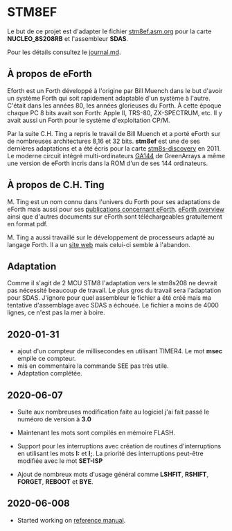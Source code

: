 # STM8EF

Le but de ce projet est d'adapter le fichier [stm8ef.asm.org](stm8ef.asm.org) pour la carte **NUCLEO_8S208RB** et l'assembleur **SDAS**.

Pour les détails consultez le [journal.md](journal.md).

## À propos de eForth

Eforth est un Forth développé à l'origine par Bill Muench dans le but d'avoir un système Forth qui soit rapidement adaptable d'un système à l'autre. C'était dans les années 80, les années glorieuses du Forth. À cette époque chaque PC 8 bits avait son Forth: Apple II, TRS-80, ZX-SPECTRUM, etc.
Il y avait aussi un Forth pour le système d'exploitation CP/M.

Par la suite C.H. Ting a repris le travail de Bill Muench et a porté eForth sur de nombreuses architectures 8,16 et 32 bits. **stm8ef** est une de ses dernières adaptations et a été écris pour la carte [stm8s-discovery](https://www.st.com/en/evaluation-tools/stm8s-discovery.html) en 2011.
Le moderne circuit intégré multi-ordinateurs [GA144](http://www.greenarraychips.com/home/products/) de GreenArrays a même une version de eForth incris dans la ROM d'un de ses 144 ordinateurs.

## À propos de C.H. Ting

M. Ting est un nom connu dans l'univers du Forth pour ses adaptations de eForth mais aussi pour ses [publications concernant eForth](https://www.amazon.ca/eForth-Overview-C-H-Ting-ebook/dp/B01LR47JME/ref=sr_1_1?keywords=C.H.Ting&qid=1572142957&sr=8-1). [eForth overview](http://www.exemark.com/FORTH/eForthOverviewv5.pdf) ainsi que d'autres documents sur eForth sont téléchargeables gratuitement en format pdf. 

M. Ting a aussi travaillé sur le développement de processeurs adapté au langage Forth. Il a un [site web](http://www.ultratechnology.com/offete.html) mais celui-ci semble à l'abandon.

## Adaptation

Comme il s'agit de 2 MCU STM8 l'adaptation vers le stm8s208 ne devrait pas nécessité beaucoup de travail. Le plus gros du travail sera l'adaptation pour SDAS.  J'ignore pour quel assembleur le fichier a été créé mais ma tentative d'assemblage avec SDAS a échouée.  Le fichier a moins de 4000 lignes, ce n'est pas la mer à boire.


## 2020-01-31

* ajout d'un compteur de millisecondes en utilisant TIMER4. Le mot **msec** empile ce compteur.
* mis en commentaire la commande SEE pas très utile. 
* Adaptation complétée.

## 2020-06-07

* Suite aux nombreuses modification faite au logiciel j'ai fait passé le numéoro de version à **3.0** 

* Maintenant les mots sont compilés en mémoire FLASH.

* Support pour les interruptions avec création de routines d'interruptions en utilisant les mots **I:** et **I;**. La priorité des interruptions peut-être modifiée avec le mot **SET-ISP**


* Ajout de nombreux mots d'usage général comme **LSHFIT**, **RSHIFT**, **FORGET**, **REBOOT** et **BYE**. 

## 2020-06-008 

* Started working on [reference manual](stm8_eForth_ref.md).
